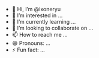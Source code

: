 - 👋 Hi, I’m @ixoneryu
- 👀 I’m interested in ...
- 🌱 I’m currently learning ...
- 💞️ I’m looking to collaborate on ...
- 📫 How to reach me ...
- 😄 Pronouns: ...
- ⚡ Fun fact: ...

<!---
ixoneryu/ixoneryu is a ✨ special ✨ repository because its `README.md` (this file) appears on your GitHub profile.
You can click the Preview link to take a look at your changes.
--->
